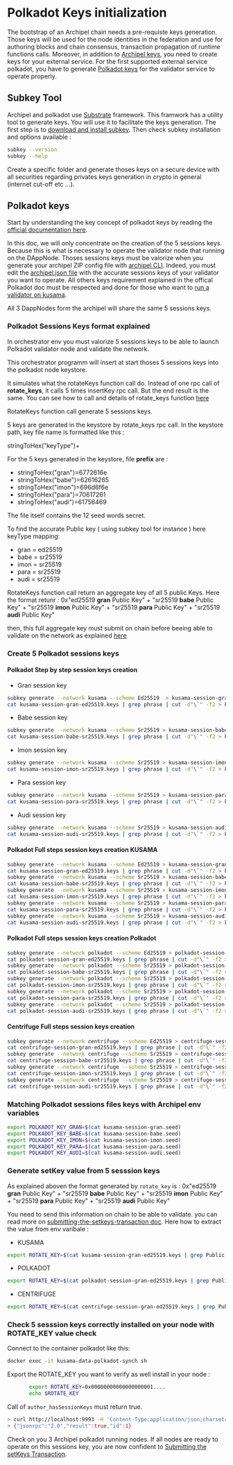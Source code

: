 # Polkadot Keys initialization

The bootstrap of an Archipel chain needs a pre-requiste keys generation.
Those keys will be used for the node identities in the federation and use for authoring blocks and chain consensus, transaction propagation of runtime functions calls. Moreover, in addition to [Archipel keys](https://github.com/luguslabs/archipel/blob/master/doc/archipel-keys-initialization.md#archipel-keys), you need to create keys for your external service. For the first supported external service polkadot, you have to generate [Polkadot keys](#polkadot-keys) for the validator service to operate properly.

## Subkey Tool

Archipel and polkadot use [Substrate](https://substrate.dev/) framework. This framwork has a utility tool to generate keys. You will use it to facilitate the keys generation. The first step is to [download and install subkey](https://substrate.dev/docs/en/knowledgebase/integrate/subkey). Then check subkey installation and options available :

```bash
subkey --version
subkey --help
```

Create a specific folder and generate thoses keys on a secure device with all securities regarding privates keys generation in crypto in general (internet cut-off etc ...).

## Polkadot keys

Start by understanding the key concept of polkadot keys by reading the [official documentation here](https://wiki.polkadot.network/docs/en/learn-keys).

In this doc, we will only concentrate on the creation of the 5 sessions keys. Because this is what is necessary to operate the validator node that running on the DAppNode. Thoses sessions keys must be valorize when you generate your archipel ZIP config file with [archipel CLI](https://github.com/luguslabs/archipel/tree/master/cli). Indeed, you must edit the [archipel.json file](https://github.com/luguslabs/archipel/tree/master/cli#archipeljson) with the accurate sessions keys of your validator you want to operate. All others keys requirement explained in the offical Polkadot doc must be respected and done for those who want to [run a validator on kusama](https://wiki.polkadot.network/docs/en/maintain-guides-how-to-validate-kusama).

All 3 DappNodes form the archipel will share the same 5 sessions keys.

### Polkadot Sessions Keys format explained

In orchestrator env you must valorize 5 sessions keys to be able to launch Polkadot validator node and validate the network.

This orchestrator programm will insert at start thoses 5 sessions keys into the polkadot node keystore.

It simulates what the rotateKeys function call do. Instead of one rpc call of **rotate_keys**, it calls 5 times insertKey rpc call. But the end result is the same.
You can see how to call and details of rotate_keys function [here](https://wiki.polkadot.network/docs/en/maintain-guides-how-to-validate-kusama#generating-the-session-keys)

RotateKeys function call generate 5 sessions keys.

5 keys are generated in the keystore by rotate_keys rpc call.
In the keystore path, key file name is formatted like this :

stringToHex("keyType")+<Public key>

For the 5 keys generated in the keystore, file **prefix** are :

- stringToHex("gran")=6772616e
- stringToHex("babe")=62616265
- stringToHex("imon")=696d6f6e
- stringToHex("para")=70617261
- stringToHex("audi")=61756469

The file itself contains the 12 seed words secret.

To find the accurate Public key ( using subkey tool for instance ) here keyType mapping:

- gran = ed25519
- babe = sr25519
- imon = sr25519
- para = sr25519
- audi = sr25519

RotateKeys function call return an aggregate key of all 5 public Keys. Here the format retunr :
0x"ed25519 **gran** Public Key" +
"sr25519 **babe** Public Key" +
"sr25519 **imon** Public Key" +
"sr25519 **para** Public Key" +
"sr25519 **audi** Public Key"

then, this full aggregate key must submit on chain before beeing able to validate on the network as explained [here](https://wiki.polkadot.network/docs/en/maintain-guides-how-to-validate-kusama#submitting-the-setkeys-transaction)

### Create 5 Polkadot sessions keys

#### Polkadot Step by step session keys creation

- Gran session key

```bash
subkey generate --network kusama --scheme Ed25519  > kusama-session-gran-ed25519.keys
cat kusama-session-gran-ed25519.keys | grep phrase | cut -d"\`" -f2 > kusama-session-gran.seed
```

- Babe session key

```bash
subkey generate --network kusama --scheme Sr25519 > kusama-session-babe-sr25519.keys
cat kusama-session-babe-sr25519.keys | grep phrase | cut -d"\`" -f2 > kusama-session-babe.seed
```

- Imon session key

```bash
subkey generate --network kusama --scheme Sr25519 > kusama-session-imon-sr25519.keys
cat kusama-session-imon-sr25519.keys | grep phrase | cut -d"\`" -f2 > kusama-session-imon.seed
```

- Para session key

```bash
subkey generate --network kusama --scheme Sr25519 > kusama-session-para-sr25519.keys
cat kusama-session-para-sr25519.keys | grep phrase | cut -d"\`" -f2 > kusama-session-para.seed
```

- Audi session key

```bash
subkey generate --network kusama --scheme Sr25519 > kusama-session-audi-sr25519.keys
cat kusama-session-audi-sr25519.keys | grep phrase | cut -d"\`" -f2 > kusama-session-audi.seed
```

#### Polkadot Full steps session keys creation KUSAMA

```bash
subkey generate --network kusama --scheme Ed25519 > kusama-session-gran-ed25519.keys
cat kusama-session-gran-ed25519.keys | grep phrase | cut -d"\`" -f2 > kusama-session-gran.seed
subkey generate --network kusama --scheme Sr25519 > kusama-session-babe-sr25519.keys
cat kusama-session-babe-sr25519.keys | grep phrase | cut -d"\`" -f2 > kusama-session-babe.seed
subkey generate --network kusama --scheme Sr25519 > kusama-session-imon-sr25519.keys
cat kusama-session-imon-sr25519.keys | grep phrase | cut -d"\`" -f2 > kusama-session-imon.seed
subkey generate --network kusama --scheme Sr25519 > kusama-session-para-sr25519.keys
cat kusama-session-para-sr25519.keys | grep phrase | cut -d"\`" -f2 > kusama-session-para.seed
subkey generate --network kusama --scheme Sr25519 > kusama-session-audi-sr25519.keys
cat kusama-session-audi-sr25519.keys | grep phrase | cut -d"\`" -f2 > kusama-session-audi.seed
```

#### Polkadot Full steps session keys creation Polkadot

```bash
subkey generate --network polkadot --scheme Ed25519 > polkadot-session-gran-ed25519.keys
cat polkadot-session-gran-ed25519.keys | grep phrase | cut -d"\`" -f2 > polkadot-session-gran.seed
subkey generate --network polkadot --scheme Sr25519 > polkadot-session-babe-sr25519.keys
cat polkadot-session-babe-sr25519.keys | grep phrase | cut -d"\`" -f2 > polkadot-session-babe.seed
subkey generate --network polkadot --scheme Sr25519 > polkadot-session-imon-sr25519.keys
cat polkadot-session-imon-sr25519.keys | grep phrase | cut -d"\`" -f2 > polkadot-session-imon.seed
subkey generate --network polkadot --scheme Sr25519 > polkadot-session-para-sr25519.keys
cat polkadot-session-para-sr25519.keys | grep phrase | cut -d"\`" -f2 > polkadot-session-para.seed
subkey generate --network polkadot --scheme Sr25519 > polkadot-session-audi-sr25519.keys
cat polkadot-session-audi-sr25519.keys | grep phrase | cut -d"\`" -f2 > polkadot-session-audi.seed
```

#### Centrifuge Full steps session keys creation

```bash
subkey generate --network centrifuge --scheme Ed25519 > centrifuge-session-gran-ed25519.keys
cat centrifuge-session-gran-ed25519.keys | grep phrase | cut -d"\`" -f2 > centrifuge-session-gran.seed
subkey generate --network centrifuge --scheme Sr25519 > centrifuge-session-babe-sr25519.keys
cat centrifuge-session-babe-sr25519.keys | grep phrase | cut -d"\`" -f2 > centrifuge-session-babe.seed
subkey generate --network centrifuge --scheme Sr25519 > centrifuge-session-imon-sr25519.keys
cat centrifuge-session-imon-sr25519.keys | grep phrase | cut -d"\`" -f2 > centrifuge-session-imon.seed
subkey generate --network centrifuge --scheme Sr25519 > centrifuge-session-audi-sr25519.keys
cat centrifuge-session-audi-sr25519.keys | grep phrase | cut -d"\`" -f2 > centrifuge-session-audi.seed
```

### Matching Polkadot sessions files keys with Archipel env variables

```bash
export POLKADOT_KEY_GRAN=$(cat kusama-session-gran.seed)
export POLKADOT_KEY_BABE=$(cat kusama-session-babe.seed)
export POLKADOT_KEY_IMON=$(cat kusama-session-imon.seed)
export POLKADOT_KEY_PARA=$(cat kusama-session-para.seed)
export POLKADOT_KEY_AUDI=$(cat kusama-session-audi.seed)
```

### Generate setKey value from 5 sesssion keys

As explained aboven the format generated by `rotate_key` is :
0x"ed25519 **gran** Public Key" +
"sr25519 **babe** Public Key" +
"sr25519 **imon** Public Key" +
"sr25519 **para** Public Key" +
"sr25519 **audi** Public Key"

You need to send this information on chain to be able to validate. you can read more on [submitting-the-setkeys-transaction doc](https://wiki.polkadot.network/docs/en/maintain-guides-how-to-validate-kusama#submitting-the-setkeys-transaction).
Here how to extract the value from env varibale :

- KUSAMA

```bash
export ROTATE_KEY=$(cat kusama-session-gran-ed25519.keys | grep Public | cut -d":" -f2 | cut -c 4-)$(cat kusama-session-babe-sr25519.keys | grep Public | cut -d":" -f2 | cut -c 4-)$(cat kusama-session-imon-sr25519.keys | grep Public | cut -d":" -f2 | cut -c 4-)$(cat kusama-session-para-sr25519.keys | grep Public | cut -d":" -f2 | cut -c 4-)$(cat kusama-session-audi-sr25519.keys | grep Public | cut -d":" -f2 | cut -c 4-)
```

- POLKADOT

```bash
export ROTATE_KEY=$(cat polkadot-session-gran-ed25519.keys | grep Public | cut -d":" -f2 | cut -c 4-)$(cat polkadot-session-babe-sr25519.keys | grep Public | cut -d":" -f2 | cut -c 4-)$(cat polkadot-session-imon-sr25519.keys | grep Public | cut -d":" -f2 | cut -c 4-)$(cat polkadot-session-para-sr25519.keys | grep Public | cut -d":" -f2 | cut -c 4-)$(cat polkadot-session-audi-sr25519.keys | grep Public | cut -d":" -f2 | cut -c 4-)
```

- CENTRIFUGE

```bash
export ROTATE_KEY=$(cat centrifuge-session-gran-ed25519.keys | grep Public | cut -d":" -f2 | cut -c 4-)$(cat centrifuge-session-babe-sr25519.keys | grep Public | cut -d":" -f2 | cut -c 4-)$(cat centrifuge-session-imon-sr25519.keys | grep Public | cut -d":" -f2 | cut -c 4-)$(cat centrifuge-session-audi-sr25519.keys | grep Public | cut -d":" -f2 | cut -c 4-)
```

### Check 5 sesssion keys correctly installed on your node with ROTATE_KEY value check

Connect to the container polkadot like this:

```bash
docker exec -it kusama-data-polkadot-synch sh
```

Export the ROTATE_KEY you want to verify as well install in your node :

```bash
       export ROTATE_KEY=0x00000000000000000001....
       echo $ROTATE_KEY
```

Call of `author_hasSessionKeys` must return true.

```bash
> curl http://localhost:9993 -H 'Content-Type:application/json;charset=utf-8' -d "{\"jsonrpc\":\"2.0\",\"id\":1, \"method\":\"author_hasSessionKeys\", \"params\": [\"$ROTATE_KEY\"]}"
> {"jsonrpc":"2.0","result":true,"id":1}
```

Check on you 3 Archipel polkadot running nodes. If all nodes are ready to operate on this sessions key, you are now confident to [Submitting the setKeys Transaction](https://wiki.polkadot.network/docs/en/maintain-guides-how-to-validate-kusama#submitting-the-setkeys-transaction).
